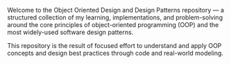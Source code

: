 Welcome to the Object Oriented Design and Design Patterns repository — a structured collection of my learning, implementations, and problem-solving around the core principles of object-oriented programming (OOP) and the most widely-used software design patterns.

This repository is the result of focused effort to understand and apply OOP concepts and design best practices through code and real-world modeling.
